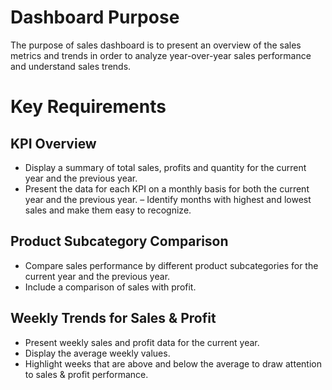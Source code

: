 # Dashboard Purpose
The purpose of sales dashboard is to present an overview of the sales metrics and trends in order to analyze year-over-year sales performance and understand sales trends.

# Key Requirements 

## KPI Overview
- Display a summary of total sales, profits and quantity for the current year and the previous year. 
- Present the data for each KPI on a monthly basis for both the current year and the previous year.
– Identify months with highest and lowest sales and make them easy to recognize.

## Product Subcategory Comparison
- Compare sales performance by different product subcategories for the current year and the previous year.
- Include a comparison of sales with profit.

## Weekly Trends for Sales & Profit
- Present weekly sales and profit data for the current year.
- Display the average weekly values.
- Highlight weeks that are above and below the average to draw attention to sales & profit performance.
